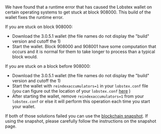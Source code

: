 We have found that a runtime error that has caused the Lobstex wallet on certain operating systems to get stuck at block 908000. This build of the wallet fixes the runtime error.

If you are stuck on block 908000:
- Download the 3.0.5.1 wallet (the file names do not display the "build" version and cutoff the 1)
- Start the wallet. Block 908000 and 908001 have some computation that occurs and it is normal for them to take longer to process than a typical block would.

If you are stuck on a block before 908000:
- Download the 3.0.5.1 wallet (the file names do not display the "build" version and cutoff the 1)
- Start the wallet with `reindexaccumulators=1` in your `lobstex.conf` file (you can figure out the location of your `lobstex.conf` [here](https://lobstex.freshdesk.com/support/solutions/articles/30000004664-where-are-my-wallet-dat-blockchain-and-configuration-conf-files-located-) )
- After starting the wallet, remove `reindexaccumulators=1` from your `lobstex.conf` or else it will perform this operation each time you start your wallet.

If both of those solutions failed you can use the [blockchain snapshot](http://178.254.23.111/~pub/Lobstex/Daily-Snapshots-Html/Lobstex-Daily-Snapshots.html). If using the snapshot, please carefully follow the instructions on the snapshot page.